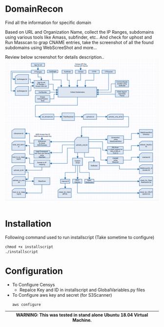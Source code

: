 # DomainRecon
Find all the information for specific domain

Based on URL and Organization Name, collect the IP Ranges, subdomains using various tools like Amass, subfinder, etc.. And check for uphost and Run Masscan to grap CNAME entries, take the screenshot of all the found subdomains using WebScreeShot and more...

Review below screenshot for details description..
![Overall diagram](image/DomainRecon.png)
<br /> <br />

# Installation 
Following command used to run installscript (Take sometime to configure)
```
chmod +x installscript
./installscript
```

# Configuration 
- To Configure Censys 
  - Repalce Key and ID in installscript and GlobalVariables.py files
- To Configure aws key and secret (for S3Scanner)
  ```
  aws configure
  ```
| WARNING: This was tested in stand alone Ubuntu 18.04 Virtual Machine. |
| --- |
